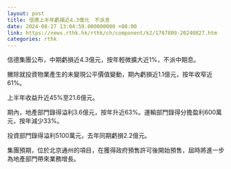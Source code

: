 ```yaml
---
layout: post
title: 信德上半年虧損近4.3億元　不派息
date: 2024-08-27 13:04:59.000000000 +08:00
link: https://news.rthk.hk/rthk/ch/component/k2/1767809-20240827.htm
categories: rthk
---
```


信德集團公布，中期虧損近4.3億元，按年輕微擴大近1%，不派中期息。

撇除就投資物業產生的未變現公平價值變動，期內虧損近1.1億元，按年收窄近61%。

上半年收益升近45%至21.6億元。

期內，地產部門錄得溢利3.6億元，按年升近63%。運輸部門錄得分擔盈利600萬元，按年減少33%。

投資部門錄得溢利5100萬元，去年同期虧損2.2億元。

集團預期，位於北京通州的項目，在獲得政府預售許可後開始預售，屆時將進一步為地產部門帶來業務增長。
